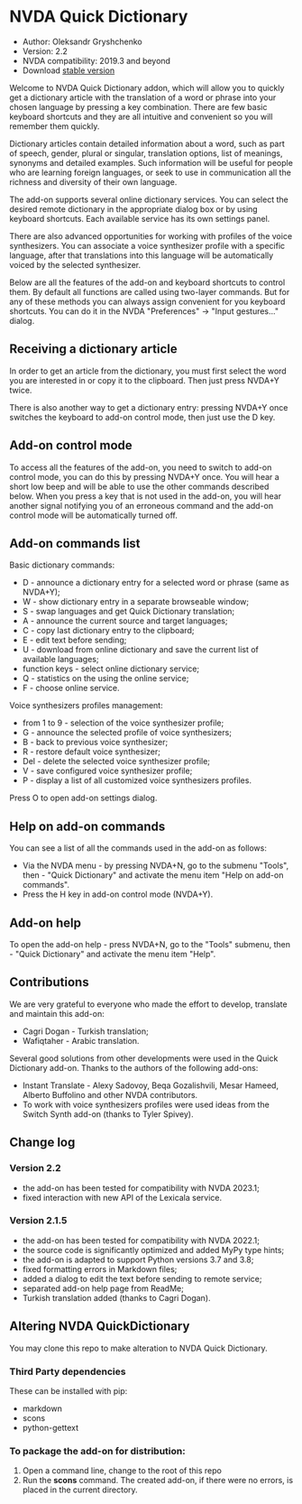 # NVDA Quick Dictionary

* Author: Oleksandr Gryshchenko
* Version: 2.2
* NVDA compatibility: 2019.3 and beyond
* Download [stable version][1]

Welcome to NVDA Quick Dictionary addon, which will allow you to quickly get a dictionary article with the translation of a word or phrase into your chosen language by pressing a key combination. There are few basic keyboard shortcuts and they are all intuitive and convenient so you will remember them quickly.

Dictionary articles contain detailed information about a word, such as part of speech, gender, plural or singular, translation options, list of meanings, synonyms and detailed examples. Such information will be useful for people who are learning foreign languages, or seek to use in communication all the richness and diversity of their own language.

The add-on supports several online dictionary services. You can select the desired remote dictionary in the appropriate dialog box or by using keyboard shortcuts. Each available service has its own settings panel.

There are also advanced opportunities for working with profiles of the voice synthesizers. You can associate a voice synthesizer profile with a specific language, after that translations into this language will be automatically voiced by the selected synthesizer.

Below are all the features of the add-on and keyboard shortcuts to control them. By default all functions are called using two-layer commands. But for any of these methods you can always assign convenient for you keyboard shortcuts. You can do it in the NVDA "Preferences" -> "Input gestures..." dialog.

## Receiving a dictionary article
In order to get an article from the dictionary, you must first select the word you are interested in or copy it to the clipboard. Then just press NVDA+Y twice.

There is also another way to get a dictionary entry: pressing NVDA+Y once switches the keyboard to add-on control mode, then just use the D key.

## Add-on control mode
To access all the features of the add-on, you need to switch to add-on control mode, you can do this by pressing NVDA+Y once. You will hear a short low beep and will be able to use the other commands described below. When you press a key that is not used in the add-on, you will hear another signal notifying you of an erroneous command and the add-on control mode will be automatically turned off.

## Add-on commands list
Basic dictionary commands:

* D - announce a dictionary entry for a selected word or phrase (same as NVDA+Y);
* W - show dictionary entry in a separate browseable window;
* S - swap languages and get Quick Dictionary translation;
* A - announce the current source and target languages;
* C - copy last dictionary entry to the clipboard;
* E - edit text before sending;
* U - download from online dictionary and save the current list of available languages;
* function keys - select online dictionary service;
* Q - statistics on the using the online service;
* F - choose online service.

Voice synthesizers profiles management:

* from 1 to 9 - selection of the voice synthesizer profile;
* G - announce the selected profile of voice synthesizers;
* B - back to previous voice synthesizer;
* R - restore default voice synthesizer;
* Del - delete the selected voice synthesizer profile;
* V - save configured voice synthesizer profile;
* P - display a list of all customized voice synthesizers profiles.

Press O to open add-on settings dialog.

## Help on add-on commands
You can see a list of all the commands used in the add-on as follows:

* Via the NVDA menu - by pressing NVDA+N, go to the submenu "Tools", then - "Quick Dictionary" and activate the menu item "Help on add-on commands".
* Press the H key in add-on control mode (NVDA+Y).

## Add-on help
To open the add-on help - press NVDA+N, go to the "Tools" submenu, then - "Quick Dictionary" and activate the menu item "Help".

## Contributions
We are very grateful to everyone who made the effort to develop, translate and maintain this add-on:

* Cagri Dogan - Turkish translation;
* Wafiqtaher - Arabic translation.

Several good solutions from other developments were used in the Quick Dictionary add-on. Thanks to the authors of the following add-ons:

* Instant Translate - Alexy Sadovoy, Beqa Gozalishvili, Mesar Hameed, Alberto Buffolino and other NVDA contributors.
* To work with voice synthesizers profiles were used ideas from the Switch Synth add-on (thanks to Tyler Spivey).

## Change log

### Version 2.2
* the add-on has been tested for compatibility with NVDA 2023.1;
* fixed interaction with new API of the Lexicala service.

### Version 2.1.5
* the add-on has been tested for compatibility with NVDA 2022.1;
* the source code is significantly optimized and added MyPy type hints;
* the add-on is adapted to support Python versions 3.7 and 3.8;
* fixed formatting errors in Markdown files;
* added a dialog to edit the text before sending to remote service;
* separated add-on help page from ReadMe;
* Turkish translation added (thanks to Cagri Dogan).

## Altering NVDA QuickDictionary
You may clone this repo to make alteration to NVDA Quick Dictionary.

### Third Party dependencies
These can be installed with pip:

- markdown
- scons
- python-gettext

### To package the add-on for distribution:
1. Open a command line, change to the root of this repo
2. Run the **scons** command. The created add-on, if there were no errors, is placed in the current directory.

[1]: https://addons.nvda-project.org/files/get.php?file=quickdictionary
